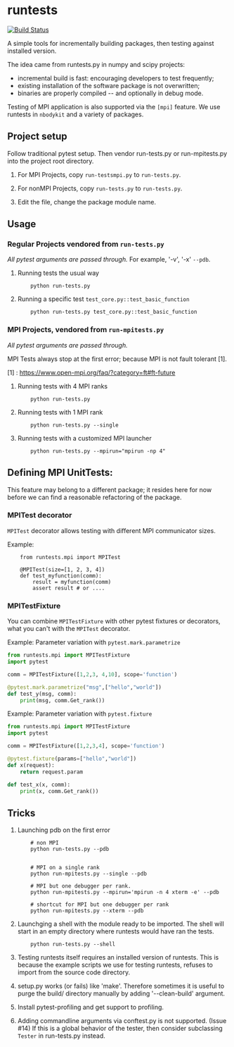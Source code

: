 # runtests

[![Build Status](https://travis-ci.org/bccp/runtests.svg?branch=master)](https://travis-ci.org/bccp/runtests)

A simple tools for incrementally building packages, then testing against installed version.

The idea came from runtests.py in numpy and scipy projects:

- incremental build is fast: encouraging developers to test frequently;
- existing installation of the software package is not overwritten;
- binaries are properly compiled -- and optionally in debug mode.

Testing of MPI application is also supported via the `[mpi]` feature.
We use runtests in `nbodykit` and a variety of packages.

## Project setup

Follow traditional pytest setup. Then vendor run-tests.py or run-mpitests.py into the project root directory.

1. For MPI Projects, copy `run-testsmpi.py` to `run-tests.py`.

2. For nonMPI Projects, copy `run-tests.py` to `run-tests.py`.

3. Edit the file, change the package module name.


## Usage

### Regular Projects vendored from `run-tests.py`

*All pytest arguments are passed through.* For example, '-v', '-x' `--pdb`.

1. Running tests the usual way
    ```
        python run-tests.py
    ```

2. Running a specific test `test_core.py::test_basic_function`
    ```
        python run-tests.py test_core.py::test_basic_function
    ```

### MPI Projects, vendored from `run-mpitests.py`

*All pytest arguments are passed through.*

MPI Tests always stop at the first error; because MPI is not fault tolerant [1].

[1] : https://www.open-mpi.org/faq/?category=ft#ft-future

1. Running tests with 4 MPI ranks
    ```
        python run-tests.py
    ```

2. Running tests with 1 MPI rank
    ```
        python run-tests.py --single
    ```

3. Running tests with a customized MPI launcher
    ```
        python run-tests.py --mpirun="mpirun -np 4"
    ```

## Defining MPI UnitTests: 

This feature may belong to a different package; it resides here for now before we can
find a reasonable refactoring of the package.

### MPITest decorator

`MPITest` decorator allows testing with different MPI communicator sizes.

Example:
```
    from runtests.mpi import MPITest

    @MPITest(size=[1, 2, 3, 4])
    def test_myfunction(comm):
        result = myfunction(comm)
        assert result # or ....
```

### MPITestFixture

You can combine `MPITestFixture` with other pytest fixtures or decorators, what you can't with the `MPITest` decorator.

Example: Parameter variation with `pytest.mark.parametrize`

```python
from runtests.mpi import MPITestFixture
import pytest

comm = MPITestFixture([1,2,3, 4,10], scope='function')

@pytest.mark.parametrize("msg",["hello","world"])
def test_y(msg, comm):
    print(msg, comm.Get_rank())
```

Example: Parameter variation with `pytest.fixture`
```python
from runtests.mpi import MPITestFixture
import pytest

comm = MPITestFixture([1,2,3,4], scope='function')

@pytest.fixture(params=["hello","world"])
def x(request):
    return request.param

def test_x(x, comm):
    print(x, comm.Get_rank())
```


## Tricks


1. Launching pdb on the first error

    ```
        # non MPI
        python run-tests.py --pdb


        # MPI on a single rank
        python run-mpitests.py --single --pdb

        # MPI but one debugger per rank.
        python run-mpitests.py --mpirun='mpirun -n 4 xterm -e' --pdb

        # shortcut for MPI but one debugger per rank
        python run-mpitests.py --xterm --pdb
    ```

2. Launchging a shell with the module ready to be imported. The shell will start in
   an empty directory where runtests would have ran the tests.

    ```
        python run-tests.py --shell
    ```

3. Testing runtests itself requires an installed version of runtests.
   This is because the example scripts we use for testing runtests,
   refuses to import from the source code directory.

4. setup.py works (or fails) like 'make'. Therefore sometimes it is useful to purge the
   build/ directory manually by adding '--clean-build' argument.

5. Install pytest-profiling and get support to profiling.

6. Adding commandline arguments via conftest.py is not supported. (Issue #14)
   If this is a global behavior of the tester, then consider subclassing `Tester` in run-tests.py instead. 
